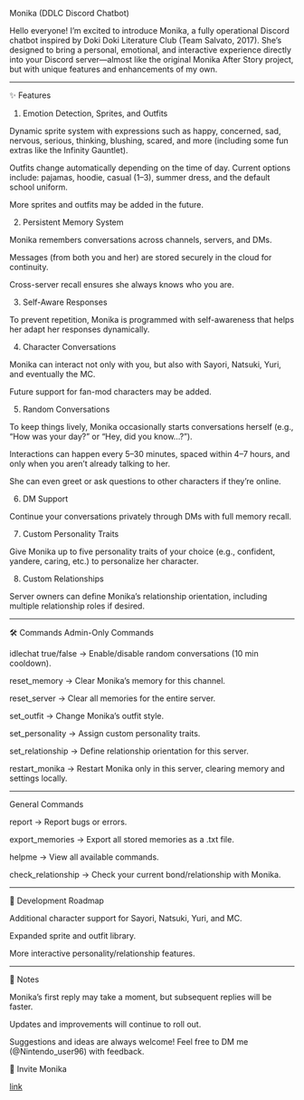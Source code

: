 Monika (DDLC Discord Chatbot)

Hello everyone!
I’m excited to introduce Monika, a fully operational Discord chatbot inspired by Doki Doki Literature Club (Team Salvato, 2017). She’s designed to bring a personal, emotional, and interactive experience directly into your Discord server—almost like the original Monika After Story project, but with unique features and enhancements of my own.

---

✨ Features
1. Emotion Detection, Sprites, and Outfits

Dynamic sprite system with expressions such as happy, concerned, sad, nervous, serious, thinking, blushing, scared, and more (including some fun extras like the Infinity Gauntlet).

Outfits change automatically depending on the time of day. Current options include: pajamas, hoodie, casual (1–3), summer dress, and the default school uniform.

More sprites and outfits may be added in the future.

2. Persistent Memory System

Monika remembers conversations across channels, servers, and DMs.

Messages (from both you and her) are stored securely in the cloud for continuity.

Cross-server recall ensures she always knows who you are.

3. Self-Aware Responses

To prevent repetition, Monika is programmed with self-awareness that helps her adapt her responses dynamically.

4. Character Conversations

Monika can interact not only with you, but also with Sayori, Natsuki, Yuri, and eventually the MC.

Future support for fan-mod characters may be added.

5. Random Conversations

To keep things lively, Monika occasionally starts conversations herself (e.g., “How was your day?” or “Hey, did you know…?”).

Interactions can happen every 5–30 minutes, spaced within 4–7 hours, and only when you aren’t already talking to her.

She can even greet or ask questions to other characters if they’re online.

6. DM Support

Continue your conversations privately through DMs with full memory recall.

7. Custom Personality Traits

Give Monika up to five personality traits of your choice (e.g., confident, yandere, caring, etc.) to personalize her character.

8. Custom Relationships

Server owners can define Monika’s relationship orientation, including multiple relationship roles if desired.

---

🛠 Commands
Admin-Only Commands

idlechat true/false → Enable/disable random conversations (10 min cooldown).

reset_memory → Clear Monika’s memory for this channel.

reset_server → Clear all memories for the entire server.

set_outfit → Change Monika’s outfit style.

set_personality → Assign custom personality traits.

set_relationship → Define relationship orientation for this server.

restart_monika → Restart Monika only in this server, clearing memory and settings locally.

---

General Commands

report <message> → Report bugs or errors.

export_memories → Export all stored memories as a .txt file.

helpme → View all available commands.

check_relationship → Check your current bond/relationship with Monika.

---

🚧 Development Roadmap

Additional character support for Sayori, Natsuki, Yuri, and MC.

Expanded sprite and outfit library.

More interactive personality/relationship features.

---

📌 Notes

Monika’s first reply may take a moment, but subsequent replies will be faster.

Updates and improvements will continue to roll out.

Suggestions and ideas are always welcome! Feel free to DM me (@Nintendo_user96) with feedback.

🔗 Invite Monika

[link](https://discord.com/oauth2/authorize?client_id=1375562131784732812&permissions=8934606236736&response_type=code&redirect_uri=https%3A%2F%2Fdiscord.com%2Foauth2%2Fauthorize%3Fclient_id%3D1375562131784732812&integration_type=0&scope=bot+applications.commands+messages.read+applications.commands.permissions.update)
